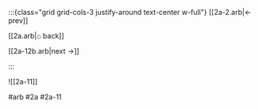 :::{class="grid grid-cols-3 justify-around text-center w-full"}
[[2a-2.arb|← prev]]

[[2a.arb|⌂ back]]

[[2a-12b.arb|next →]]

:::

![[2a-11]]

#arb #2a #2a-11

